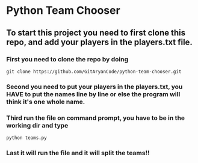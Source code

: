 # Python Team Chooser

## To start this project you need to first clone this repo, and add your players in the players.txt file. 

### First you need to clone the repo by doing
`git clone https://github.com/GitAryanCode/python-team-chooser.git`

### Second you need to put your players in the players.txt, you HAVE to put the names line by line or else the program will think it's one whole name.

### Third run the file on command prompt, you have to be in the working dir and type 
`python teams.py`

### Last it will run the file and it will split the teams!!

